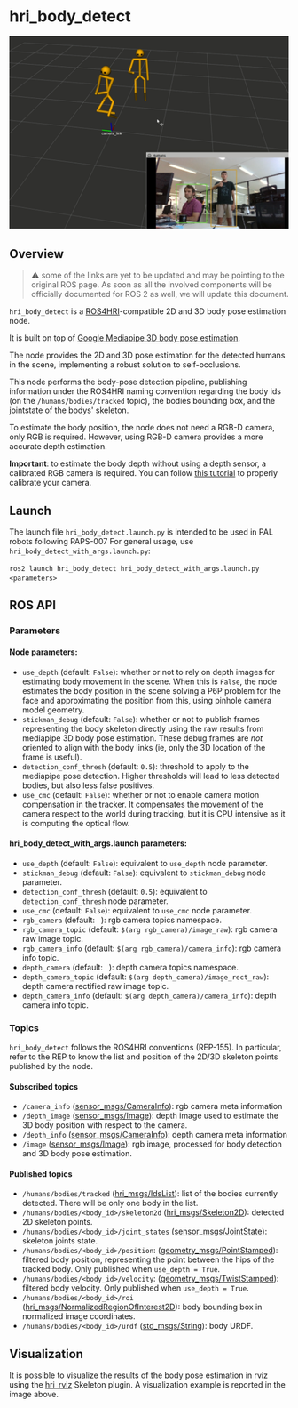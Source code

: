hri_body_detect
=======================

![skeleton detection](doc/skeleton_detection.png)

Overview
--------

> :warning: some of the links are yet to be updated and
> may be pointing to the original ROS page. As soon
> as all the involved components will be officially
> documented for ROS 2 as well, we will update
> this document.


`hri_body_detect` is a [ROS4HRI](https://wiki.ros.org/hri)-compatible
2D and 3D body pose estimation node.

It is built on top of [Google Mediapipe 3D body pose estimation](https://google.github.io/mediapipe/solutions/pose.html).

The node provides the 2D and 3D pose estimation for the detected humans 
in the scene, implementing a robust solution to self-occlusions.

This node performs the body-pose detection pipeline, 
publishing information under the ROS4HRI naming convention regarding
the body ids (on the `/humans/bodies/tracked` topic), the bodies bounding box,
and the jointstate of the bodys' skeleton.

To estimate the body position, the node does not need a RGB-D camera,
only RGB is required. However, using RGB-D camera provides a more 
accurate depth estimation.

**Important**: to estimate the body depth without using a depth sensor, 
a calibrated RGB camera is required. 
You can follow [this tutorial](https://navigation.ros.org/tutorials/docs/camera_calibration.html)
to properly calibrate your camera.

Launch
------

The launch file `hri_body_detect.launch.py` is intended to be used in PAL robots following PAPS-007
For general usage, use `hri_body_detect_with_args.launch.py`:

`ros2 launch hri_body_detect hri_body_detect_with_args.launch.py <parameters>`

ROS API
-------

### Parameters

#### Node parameters:

- `use_depth` (default: `False`): whether or not to rely on depth images 
  for estimating body movement in the scene. When this is `False`, the node
  estimates the body position in the scene solving a P6P problem for the
  face and approximating the position from this, using pinhole camera
  model geometry. 
- `stickman_debug` (default: `False`): whether or not to publish frames
  representing the body skeleton directly using the raw results from mediapipe
  3D body pose estimation. These debug frames are *not* oriented to align 
  with the body links (ie, only the 3D location of the frame is useful).
- `detection_conf_thresh` (default: `0.5`): threshold to apply to the mediapipe
  pose detection. Higher thresholds will lead to less detected bodies, but also
  less false positives.
- `use_cmc` (default: `False`): whether or not to enable camera motion
  compensation in the tracker. It compensates the movement of the camera respect
  to the world during tracking, but it is CPU intensive as it is computing the
  optical flow.

#### hri_body_detect_with_args.launch parameters:

- `use_depth` (default: `False`): equivalent to `use_depth` node parameter.
- `stickman_debug` (default: `False`): equivalent to `stickman_debug` node parameter.
- `detection_conf_thresh` (default: `0.5`): equivalent to `detection_conf_thresh` node parameter.
- `use_cmc` (default: `False`): equivalent to `use_cmc` node parameter.
- `rgb_camera` (default: ` `): rgb camera topics namespace.
- `rgb_camera_topic` (default: `$(arg rgb_camera)/image_raw`): rgb camera
  raw image topic. 
- `rgb_camera_info` (default: `$(arg rgb_camera)/camera_info`): rgb camera
  info topic.
- `depth_camera` (default: ` `): depth camera topics namespace. 
- `depth_camera_topic` (default: `$(arg depth_camera)/image_rect_raw`): depth 
  camera rectified raw image topic.
- `depth_camera_info` (default: `$(arg depth_camera)/camera_info`): depth 
  camera info topic.

### Topics

`hri_body_detect` follows the ROS4HRI conventions (REP-155). In particular, 
refer to the REP to know the list and position of the 2D/3D skeleton 
points published by the node.

#### Subscribed topics

- `/camera_info`
  ([sensor_msgs/CameraInfo](https://docs.ros2.org/latest/api/sensor_msgs/msg/CameraInfo.html)):
  rgb camera meta information
- `/depth_image`
  ([sensor_msgs/Image](https://docs.ros2.org/latest/api/sensor_msgs/msg/Image.html)):
  depth image used to estimate the 3D body position with respect to the camera.
- `/depth_info`
  ([sensor_msgs/CameraInfo](https://docs.ros2.org/latest/api/sensor_msgs/msg/CameraInfo.html)):
  depth camera meta information
- `/image`
  ([sensor_msgs/Image](https://docs.ros2.org/latest/api/sensor_msgs/msg/Image.html)):
  rgb image, processed for body detection and 3D body pose estimation.



#### Published topics

- `/humans/bodies/tracked`
  ([hri_msgs/IdsList](http://docs.ros.org/en/api/hri_msgs/html/msg/IdsList.html)):
  list of the bodies currently detected. There will be only
  one body in the list.
- `/humans/bodies/<body_id>/skeleton2d`
  ([hri_msgs/Skeleton2D](http://docs.ros.org/en/api/hri_msgs/html/msg/Skeleton2D.html)):
  detected 2D skeleton points.
- `/humans/bodies/<body_id>/joint_states`
  ([sensor_msgs/JointState](https://docs.ros2.org/latest/api/sensor_msgs/msg/JointState.html)):
  skeleton joints state.
- `/humans/bodies/<body_id>/position`:
  ([geometry_msgs/PointStamped](https://docs.ros2.org/latest/api/geometry_msgs/msg/PointStamped.html)):
  filtered body position, representing the point between the hips of the tracked body. Only published 
  when `use_depth = True`.
- `/humans/bodies/<body_id>/velocity`:
  ([geometry_msgs/TwistStamped](https://docs.ros2.org/latest/api/geometry_msgs/msg/TwistStamped.html)):
  filtered body velocity. Only published when `use_depth = True`.
- `/humans/bodies/<body_id>/roi`
  ([hri_msgs/NormalizedRegionOfInterest2D](http://docs.ros.org/en/noetic/api/hri_msgs/html/msg/NormalizedRegionOfInterest2D.html)):
  body bounding box in normalized image coordinates.
- `/humans/bodies/<body_id>/urdf`
  ([std_msgs/String](https://docs.ros2.org/latest/api/std_msgs/msg/String.html)):
  body URDF.

Visualization
-------------

It is possible to visualize the results of the body pose estimation 
in rviz using the [hri_rviz](https://github.com/ros4hri/hri_rviz) 
Skeleton plugin. A visualization example is reported in the image above. 









